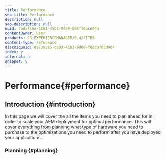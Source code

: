 ```yaml
---
title: Performance
seo-title: Performance
description: null
seo-description: null
uuid: 7adafc6a-1281-45b1-9489-504f70bce04a
contentOwner: User
products: SG_EXPERIENCEMANAGER/6.4/SITES
content-type: reference
discoiquuid: de7383e5-ce93-41b3-9d60-fe8daf08d404
index: y
internal: n
snippet: y
---
```


# Performance{#performance}

## Introduction {#introduction}

In this page we will cover the all the items you need to plan ahead for in order to scale your AEM deployment for optimal performance. This will cover everything from planning what type of hardware you need to purchase to the optimizations you need to perform after you have deployed your applications.

### Planning {#planning}

